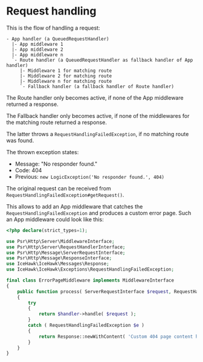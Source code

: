 # Request handling

This is the flow of handling a request:

```
- App handler (a QueuedRequestHandler)
  |- App middleware 1
  |- App middleware 2
  |- App middleware n
  `- Route handler (a QueuedRequestHandler as fallback handler of App handler)
     |- Middleware 1 for matching route
     |- Middleware 2 for matching route
     |- Middleware n for matching route
     `- Fallback handler (a fallback handler of Route handler) 
```

The Route handler only becomes active, if none of the App middleware returned a response.

The Fallback handler only becomes active, if none of the middlewares for the matching route returned a response.

The latter throws a `RequestHandlingFailedException`, if no matching route was found.

The thrown exception states:

* Message: "No responder found."
* Code: 404
* Previous: `new LogicException('No responder found.', 404)`

The original request can be received from `RequestHandlingFailedException#getRequest()`.

This allows to add an App middleware that catches the `RequestHandlingFailedException` and produces a custom error page.
Such an App middleware could look like this:

```php
<?php declare(strict_types=1);

use Psr\Http\Server\MiddlewareInterface;
use Psr\Http\Server\RequestHandlerInterface;
use Psr\Http\Message\ServerRequestInterface;
use Psr\Http\Message\ResponseInterface;
use IceHawk\IceHawk\Messages\Response;
use IceHawk\IceHawk\Exceptions\RequestHandlingFailedException;

final class ErrorPageMiddleware implements MiddlewareInterface
{
    public function process( ServerRequestInterface $request, RequestHandlerInterface $handler ) : ResponseInterface
    {
        try 
        {
            return $handler->handle( $request );
        }
        catch ( RequestHandlingFailedException $e )
        {
            return Response::newWithContent( 'Custom 404 page content here.' )->withStatus( $e->getCode() );
        }
    }
}
```